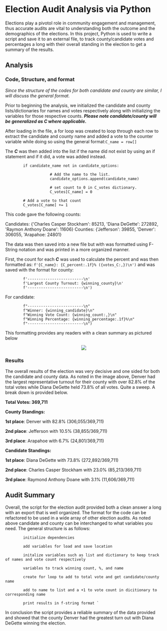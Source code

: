 # Election Audit Analysis via Python

Elections play a pivotol role in community engagement and management, thus accurate audits are vital to understanding both the outcome and the demographics of the elections. In this project, Python is used to write a script and save it to an external file, to track county/candidate votes and percentages a long with their overall standing in the election to get a summary of the results.

## Analysis

### Code, Structure, and format

*Since the structure of the codes for both candidate and county are similar, I will discuss the general format.*

Prior to beginning the analysis, we initialized the candidate and county lists/dictionaries for names and votes respectively along with initializing the variables for those respective counts. **_Please note candidate/county will be generalized as C where applicable._**

After loading in the file, a for loop was created to loop through each row to extract the candidate and county name and added a vote to the counter variable while doing so using the general format:`C_name = row[]`

The **_C_** was then added into the list if the name did not exist by using an if statement and if it did, a vote was added instead.

            if candidate_name not in candidate_options:

                        # Add the name to the list.
                        candidate_options.append(candidate_name)

                        # set count to 0 in C_votes dictionary.
                        C_votes[C_name] = 0

            # Add a vote to that count
            C_votes[C_name] += 1
            
This code gave the following counts:

Candidates: {'Charles Casper Stockham': 85213, 'Diana DeGette': 272892, 'Raymon Anthony Doane': 11606}
Counties: {'Jefferson': 39855, 'Denver': 306055, 'Arapahoe: 24801}

The data was then saved into a new file but with was formatted using F-String notation and was printed in a more organized manner.

First, the count for each **_C_** was used to calculate the percent and was then formatted as: `f'{C_name}: {C_percent:.1f}% ({votes_C:,})\n')` and was saved with the format for county:

            f'-------------------------\n'
            f'Largest County Turnout: {winning_county}\n'
            f'-------------------------\n')
            
For candidate:

            f"-------------------------\n"
            f"Winner: {winning_candidate}\n"
            f"Winning Vote Count: {winning_count:,}\n"
            f"Winning Percentage: {winning_percentage:.1f}%\n"
            f"-------------------------\n")
            
This formatting provides any readers with a clean summary as pictured below

<p align="center">
  <img src="https://user-images.githubusercontent.com/100324759/160145508-eced43f7-2fc1-400d-8227-2af9dcb3648d.PNG"
</p>

### Results
            
The overall results of the election was very decisive and one sided for both the candidate and county data. As noted in the image above, Denver had the largest representative turnout for their county with over 82.8% of the total votes while Diana DeGette held 73.8% of all votes. Quite a sweep. A break down is provided below.

**Total Votes: 369,711**
            
**County Standings:**
            
**1st place**: Denver with 82.8% (306,055/369,711)
            
**2nd place**: Jefferson with 10.5% (38,855/369,711)
            
**3rd place**: Arapahoe with 6.7% (24,801/369,711)
            
**Candidate Standings:**
            
**1st place**: Diana DeGette with 73.8% (272,892/369,711)
            
**2nd place**: Charles Casper Stockham with 23.0% (85,213/369,711)
            
**3rd place**: Raymond Anthony Doane with 3.1% (11,606/369,711)   
            
            
## Audit Summary  

Overall, the script for the election audit provided both a clean answer a long with an export that is well organized. The format for the code can be refactored to be used in a wide array of other election audits. As noted above candidate and county can be interchanged to what variables you need. The general structure is as follows:
            
            initialize dependencies
            
            add variables for load and save location
            
            initalize variables such as list and dictionary to keep track of names and vote count respectively
            
            variables to track winning count, %, and name
            
            create for loop to add to total vote and get candidate/county name
            
            add to name to list and a +1 to vote count in dicitionary to corresponding name
            
            print results in f-string format `
            
            
In conclusion the script provides a reliable summary of the data provided and showed that the county Denver had the greatest turn out with Diana DeGette winning the election.           
            
            
            
